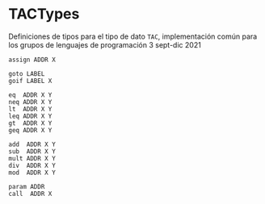 # TACTypes
Definiciones de tipos para el tipo de dato `TAC`, implementación común para los grupos de lenguajes de programación 3 sept-dic 2021

```
assign ADDR X

goto LABEL
goif LABEL X

eq  ADDR X Y
neq ADDR X Y
lt  ADDR X Y
leq ADDR X Y
gt  ADDR X Y
geq ADDR X Y

add  ADDR X Y
sub  ADDR X Y
mult ADDR X Y
div  ADDR X Y
mod  ADDR X Y

param ADDR
call  ADDR X
```
